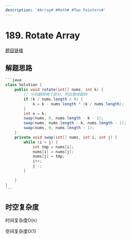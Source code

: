 ```yaml
---
description: '#Array# #Math# #Two Pointers#'
---
```


# 189. Rotate Array

[题目链接](https://leetcode.com/problems/rotate-array/description/)

## 解题思路

````java
```java
class Solution {
    public void rotate(int[] nums, int k) {
        // 分别翻转两个部分，然后整体翻转
        if (k / nums.length > 0) {
            k = k - nums.length * (k / nums.length);
        }
        int n = k;
        swap(nums, 0, nums.length - k - 1);
        swap(nums, nums.length - k, nums.length - 1);
        swap(nums, 0, nums.length - 1);
    }
    private void swap(int[] nums, int i, int j) {
        while (i < j) {
            int tmp = nums[i];
            nums[i] = nums[j];
            nums[j] = tmp;
            i++;
            j--;
        }
        
    }
}
```
````

## 时空复杂度

时间复杂度O(n）&#x20;

空间复杂度O(1)
